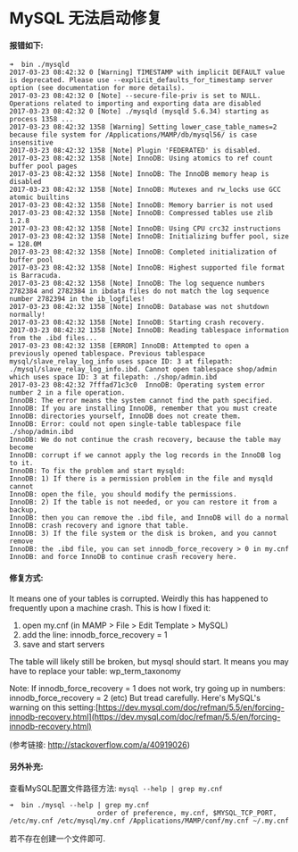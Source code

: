 # MySQL 无法启动修复

#### 报错如下: 

```
➜  bin ./mysqld
2017-03-23 08:42:32 0 [Warning] TIMESTAMP with implicit DEFAULT value is deprecated. Please use --explicit_defaults_for_timestamp server option (see documentation for more details).
2017-03-23 08:42:32 0 [Note] --secure-file-priv is set to NULL. Operations related to importing and exporting data are disabled
2017-03-23 08:42:32 0 [Note] ./mysqld (mysqld 5.6.34) starting as process 1358 ...
2017-03-23 08:42:32 1358 [Warning] Setting lower_case_table_names=2 because file system for /Applications/MAMP/db/mysql56/ is case insensitive
2017-03-23 08:42:32 1358 [Note] Plugin 'FEDERATED' is disabled.
2017-03-23 08:42:32 1358 [Note] InnoDB: Using atomics to ref count buffer pool pages
2017-03-23 08:42:32 1358 [Note] InnoDB: The InnoDB memory heap is disabled
2017-03-23 08:42:32 1358 [Note] InnoDB: Mutexes and rw_locks use GCC atomic builtins
2017-03-23 08:42:32 1358 [Note] InnoDB: Memory barrier is not used
2017-03-23 08:42:32 1358 [Note] InnoDB: Compressed tables use zlib 1.2.8
2017-03-23 08:42:32 1358 [Note] InnoDB: Using CPU crc32 instructions
2017-03-23 08:42:32 1358 [Note] InnoDB: Initializing buffer pool, size = 128.0M
2017-03-23 08:42:32 1358 [Note] InnoDB: Completed initialization of buffer pool
2017-03-23 08:42:32 1358 [Note] InnoDB: Highest supported file format is Barracuda.
2017-03-23 08:42:32 1358 [Note] InnoDB: The log sequence numbers 2782384 and 2782384 in ibdata files do not match the log sequence number 2782394 in the ib_logfiles!
2017-03-23 08:42:32 1358 [Note] InnoDB: Database was not shutdown normally!
2017-03-23 08:42:32 1358 [Note] InnoDB: Starting crash recovery.
2017-03-23 08:42:32 1358 [Note] InnoDB: Reading tablespace information from the .ibd files...
2017-03-23 08:42:32 1358 [ERROR] InnoDB: Attempted to open a previously opened tablespace. Previous tablespace mysql/slave_relay_log_info uses space ID: 3 at filepath: ./mysql/slave_relay_log_info.ibd. Cannot open tablespace shop/admin which uses space ID: 3 at filepath: ./shop/admin.ibd
2017-03-23 08:42:32 7fffad71c3c0  InnoDB: Operating system error number 2 in a file operation.
InnoDB: The error means the system cannot find the path specified.
InnoDB: If you are installing InnoDB, remember that you must create
InnoDB: directories yourself, InnoDB does not create them.
InnoDB: Error: could not open single-table tablespace file ./shop/admin.ibd
InnoDB: We do not continue the crash recovery, because the table may become
InnoDB: corrupt if we cannot apply the log records in the InnoDB log to it.
InnoDB: To fix the problem and start mysqld:
InnoDB: 1) If there is a permission problem in the file and mysqld cannot
InnoDB: open the file, you should modify the permissions.
InnoDB: 2) If the table is not needed, or you can restore it from a backup,
InnoDB: then you can remove the .ibd file, and InnoDB will do a normal
InnoDB: crash recovery and ignore that table.
InnoDB: 3) If the file system or the disk is broken, and you cannot remove
InnoDB: the .ibd file, you can set innodb_force_recovery > 0 in my.cnf
InnoDB: and force InnoDB to continue crash recovery here.
```



#### 修复方式:

It means one of your tables is corrupted. Weirdly this has happened to frequently upon a machine crash. This is how I fixed it:

1. open my.cnf (in MAMP > File > Edit Template > MySQL)
2. add the line: innodb_force_recovery = 1
3. save and start servers

The table will likely still be broken, but mysql should start. It means you may have to replace your table: wp_term_taxonomy

Note: If innodb_force_recovery = 1 does not work, try going up in numbers: innodb_force_recovery = 2 (etc) But tread carefully. Here's MySQL's warning on this setting:[https://dev.mysql.com/doc/refman/5.5/en/forcing-innodb-recovery.html](https://dev.mysql.com/doc/refman/5.5/en/forcing-innodb-recovery.html)

(参考链接: http://stackoverflow.com/a/40919026)



#### 另外补充:

查看MySQL配置文件路径方法:  `mysql --help | grep my.cnf`

```
➜  bin ./mysql --help | grep my.cnf
                      order of preference, my.cnf, $MYSQL_TCP_PORT,
/etc/my.cnf /etc/mysql/my.cnf /Applications/MAMP/conf/my.cnf ~/.my.cnf
```

若不存在创建一个文件即可.